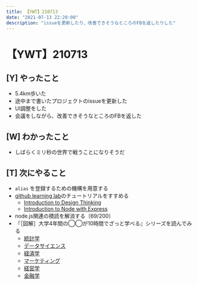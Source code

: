 ```yaml
---
title: 【YWT】210713
date: "2021-07-13 22:20:00"
description: "issueを更新したり、改善できそうなところのFBを返したりした"
---
```


# 【YWT】210713

## [Y] やったこと

- 5.4km歩いた
- 途中まで書いたプロジェクトのissueを更新した
- UI調整をした
- 会議をしながら、改善できそうなところのFBを返した

## [W] わかったこと

- しばらくミリ秒の世界で戦うことになりそうだ


## [T] 次にやること

- `alias` を登録するための機構を用意する
- [github learning lab](https://lab.github.com/githubtraining)のチュートリアルをすすめる
  - [Introduction to Design Thinking](https://lab.github.com/githubtraining/introduction-to-design-thinking)
  - [Introduction to Node with Express](https://lab.github.com/everydeveloper/introduction-to-node-with-express)
- node.js関連の積読を解消する（69/200）
- 『［図解］大学4年間の◯◯が10時間でざっと学べる』シリーズを読んでみる
  - [統計学](https://www.amazon.co.jp/dp/B07PXB4NN9)
  - [データサイエンス](https://www.amazon.co.jp/dp/B07XNW3TQM)
  - [経済学](https://www.amazon.co.jp/dp/B01KNLFHH6)
  - [マーケティング](https://www.amazon.co.jp/dp/B07BNC2SV3)
  - [経営学](https://www.amazon.co.jp/dp/B071SKDF3L)
  - [金融学](https://www.amazon.co.jp/dp/B07BB6Z7FW)
